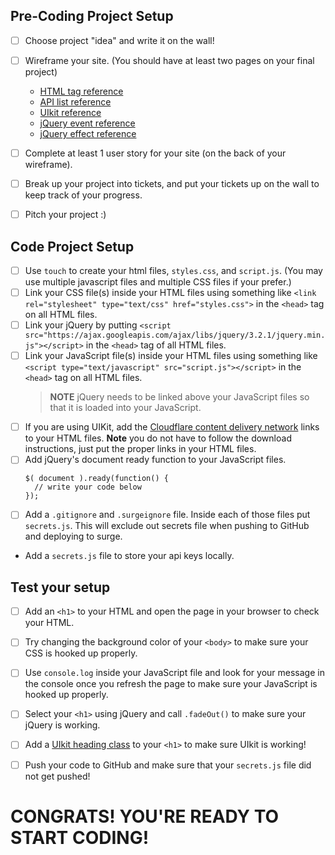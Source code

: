 
## Pre-Coding Project Setup

* [ ] Choose project "idea" and write it on the wall!
* [ ] Wireframe your site. (You should have at least two pages on your final project)
    * [HTML tag reference](https://www.w3schools.com/tags/ref_byfunc.asp)
    * [API list reference](https://github.com/toddmotto/public-apis)
    * [UIkit reference](https://getuikit.com/docs/introduction)
    * [jQuery event reference](https://api.jquery.com/category/events/)
    * [jQuery effect reference](https://api.jquery.com/category/effects/)
* [ ] Complete at least 1 user story for your site (on the back of your wireframe).
* [ ] Break up your project into tickets, and put your tickets up on the wall to keep track of your progress.
* [ ] Pitch your project :) 


## Code Project Setup
* [ ] Use `touch` to create your html files, `styles.css`, and `script.js`. (You may use multiple javascript files and multiple CSS files if your prefer.)
* [ ] Link your CSS file(s) inside your HTML files using something like  `<link rel="stylesheet" type="text/css" href="styles.css">` in the `<head>` tag on all HTML files.
* [ ] Link your jQuery by putting `<script src="https://ajax.googleapis.com/ajax/libs/jquery/3.2.1/jquery.min.js"></script>` in the `<head>` tag of all HTML files.
* [ ] Link your JavaScript file(s) inside your HTML files using something like `<script type="text/javascript" src="script.js"></script>` in the `<head>` tag on all HTML files.
  > **NOTE** jQuery needs to be linked above your JavaScript files so that it is loaded into your JavaScript.
* [ ] If you are using UIKit, add the [Cloudflare content delivery network](https://getuikit.com/docs/installation#download) links to your HTML files. **Note** you do not have to follow the download instructions, just put the proper links in your HTML files.
* [ ] Add jQuery's document ready function to your JavaScript files.
    ```
    $( document ).ready(function() {
      // write your code below
    });
    ```
* [ ] Add a `.gitignore` and `.surgeignore` file. Inside each of those files put `secrets.js`. This will exclude out secrets file when pushing to GitHub and deploying to surge.
* Add a `secrets.js` file to store your api keys locally.


## Test your setup
* [ ] Add an `<h1>` to your HTML and open the page in your browser to check your HTML.
* [ ] Try changing the background color of your `<body>` to make sure your CSS is hooked up properly.
* [ ] Use `console.log` inside your JavaScript file and look for your message in the console once you refresh the page to make sure your JavaScript is hooked up properly.
* [ ] Select your `<h1>` using jQuery and call `.fadeOut()` to make sure your jQuery is working.
* [ ] Add a [UIkit heading class](https://getuikit.com/docs/heading) to your `<h1>` to make sure UIkit is working!
* [ ] Push your code to GitHub and make sure that your `secrets.js` file did not get pushed!


# CONGRATS! YOU'RE READY TO START CODING!

